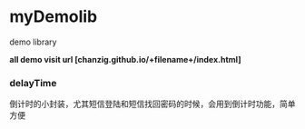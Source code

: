 # myDemolib
demo library

**all demo visit url [chanzig.github.io/+filename+/index.html]**

### delayTime
  倒计时的小封装，尤其短信登陆和短信找回密码的时候，会用到倒计时功能，简单方便
